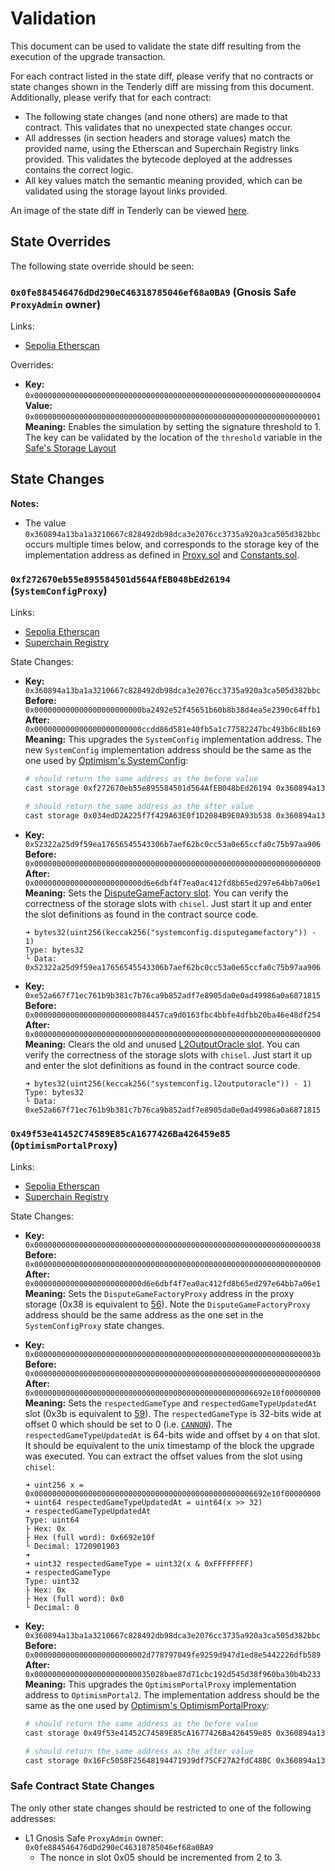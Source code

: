 # Validation

This document can be used to validate the state diff resulting from the execution of the upgrade transaction.

For each contract listed in the state diff, please verify that no contracts or state changes shown in the Tenderly diff are missing from this document. Additionally, please verify that for each contract:

- The following state changes (and none others) are made to that contract. This validates that no unexpected state changes occur.
- All addresses (in section headers and storage values) match the provided name, using the Etherscan and Superchain Registry links provided. This validates the bytecode deployed at the addresses contains the correct logic.
- All key values match the semantic meaning provided, which can be validated using the storage layout links provided.

An image of the state diff in Tenderly can be viewed [here](./images/state_diff.png).

## State Overrides

The following state override should be seen:

### `0x0fe884546476dDd290eC46318785046ef68a0BA9` (Gnosis Safe `ProxyAdmin` owner)

Links:
- [Sepolia Etherscan](https://sepolia.etherscan.io/address/0x0fe884546476ddd290ec46318785046ef68a0ba9)

Overrides:
- **Key:**   `0x0000000000000000000000000000000000000000000000000000000000000004` <br/>
  **Value:** `0x0000000000000000000000000000000000000000000000000000000000000001` <br/>
  **Meaning:** Enables the simulation by setting the signature threshold to 1. The key can be validated by the location of the `threshold` variable in 
  the [Safe's Storage Layout](https://github.com/safe-global/safe-smart-account/blob/v1.3.0/contracts/examples/libraries/GnosisSafeStorage.sol#L14)

## State Changes

**Notes:**
- The value `0x360894a13ba1a3210667c828492db98dca3e2076cc3735a920a3ca505d382bbc` occurs
  multiple times below, and corresponds to the storage key of the implementation address as defined
  in
  [Proxy.sol](https://github.com/ethereum-optimism/optimism/blob/op-contracts/v1.4.0-rc.4/packages/contracts-bedrock/src/universal/Proxy.sol#L104)
  and
  [Constants.sol](https://github.com/ethereum-optimism/optimism/blob/op-contracts/v1.4.0-rc.4/packages/contracts-bedrock/src/libraries/Constants.sol#L26-L27).

### `0xf272670eb55e895584501d564AfEB048bEd26194` (`SystemConfigProxy`)

Links:
- [Sepolia Etherscan](https://sepolia.etherscan.io/address/0xf272670eb55e895584501d564afeb048bed26194)
- [Superchain Registry](https://github.com/ethereum-optimism/superchain-registry/blob/a06cb07264c985c041c0c01af57463ea88da264c/superchain/configs/sepolia/base.yaml#L12)

State Changes:
- **Key:**    `0x360894a13ba1a3210667c828492db98dca3e2076cc3735a920a3ca505d382bbc` <br/>
  **Before:** `0x000000000000000000000000ba2492e52f45651b60b8b38d4ea5e2390c64ffb1` <br/>
  **After:**  `0x000000000000000000000000ccdd86d581e40fb5a1c77582247bc493b6c8b169` <br/>
  **Meaning:** This upgrades the `SystemConfig` implementation address. The new `SystemConfig` implementation address should be the same as the one used by [Optimism's SystemConfig](https://sepolia.etherscan.io/address/0x034edD2A225f7f429A63E0f1D2084B9E0A93b538):
  ```bash
  # should return the same address as the before value
  cast storage 0xf272670eb55e895584501d564AfEB048bEd26194 0x360894a13ba1a3210667c828492db98dca3e2076cc3735a920a3ca505d382bbc --rpc-url <rpc_url>

  # should return the same address as the after value
  cast storage 0x034edD2A225f7f429A63E0f1D2084B9E0A93b538 0x360894a13ba1a3210667c828492db98dca3e2076cc3735a920a3ca505d382bbc --rpc-url <rpc_url>
  ```

- **Key:**    `0x52322a25d9f59ea17656545543306b7aef62bc0cc53a0e65ccfa0c75b97aa906` <br/>
  **Before:** `0x0000000000000000000000000000000000000000000000000000000000000000` <br/>
  **After:**  `0x000000000000000000000000d6e6dbf4f7ea0ac412fd8b65ed297e64bb7a06e1` <br/>
  **Meaning:** Sets the [DisputeGameFactory slot](https://github.com/ethereum-optimism/optimism/blob/op-contracts/v1.4.0-rc.4/packages/contracts-bedrock/src/L1/SystemConfig.sol#L76). You can verify the correctness of the storage slots with `chisel`. Just start it up and enter the slot definitions as found in the contract source code.
  ```
  ➜ bytes32(uint256(keccak256("systemconfig.disputegamefactory")) - 1)
  Type: bytes32
  └ Data: 0x52322a25d9f59ea17656545543306b7aef62bc0cc53a0e65ccfa0c75b97aa906
  ```

- **Key:**    `0xe52a667f71ec761b9b381c7b76ca9b852adf7e8905da0e0ad49986a0a6871815` <br/>
  **Before:** `0x00000000000000000000000084457ca9d0163fbc4bbfe4dfbb20ba46e48df254` <br/>
  **After:**  `0x0000000000000000000000000000000000000000000000000000000000000000` <br/>
  **Meaning:** Clears the old and unused [L2OutputOracle slot](https://github.com/ethereum-optimism/optimism/blob/op-contracts/v1.3.0/packages/contracts-bedrock/src/L1/SystemConfig.sol#L63). You can verify the correctness of the storage slots with `chisel`. Just start it up and enter the slot definitions as found in the contract source code.
  ```
  ➜ bytes32(uint256(keccak256("systemconfig.l2outputoracle")) - 1)
  Type: bytes32
  └ Data: 0xe52a667f71ec761b9b381c7b76ca9b852adf7e8905da0e0ad49986a0a6871815
  ```

### `0x49f53e41452C74589E85cA1677426Ba426459e85` (`OptimismPortalProxy`)

Links:
- [Sepolia Etherscan](https://sepolia.etherscan.io/address/0x49f53e41452c74589e85ca1677426ba426459e85)
- [Superchain Registry](https://github.com/ethereum-optimism/superchain-registry/blob/a06cb07264c985c041c0c01af57463ea88da264c/superchain/extra/addresses/sepolia/base.json#L8)

State Changes:
- **Key:**    `0x0000000000000000000000000000000000000000000000000000000000000038` <br/>
  **Before:** `0x0000000000000000000000000000000000000000000000000000000000000000` <br/>
  **After:**  `0x000000000000000000000000d6e6dbf4f7ea0ac412fd8b65ed297e64bb7a06e1` <br/>
  **Meaning:**  Sets the `DisputeGameFactoryProxy` address in the proxy storage (0x38 is equivalent to [56](https://github.com/ethereum-optimism/optimism/blob/op-contracts/v1.4.0-rc.4/packages/contracts-bedrock/snapshots/storageLayout/OptimismPortal2.json#L79-L85)). Note the `DisputeGameFactoryProxy` address should be the same address as the one set in the `SystemConfigProxy` state changes.

- **Key:**    `0x000000000000000000000000000000000000000000000000000000000000003b` <br/>
  **Before:** `0x0000000000000000000000000000000000000000000000000000000000000000` <br/>
  **After:**  `0x0000000000000000000000000000000000000000000000006692e10f00000000` <br/>
  **Meaning:** Sets the `respectedGameType` and `respectedGameTypeUpdatedAt` slot (0x3b is equivalent to [59](https://github.com/ethereum-optimism/optimism/blob/op-contracts/v1.4.0/packages/contracts-bedrock/snapshots/storageLayout/OptimismPortal2.json#L100-L106)).
  The `respectedGameType` is 32-bits wide at offset 0 which should be set to 0 (i.e. [`CANNON`](https://github.com/ethereum-optimism/optimism/blob/op-contracts/v1.4.0-rc.4/packages/contracts-bedrock/src/dispute/lib/Types.sol#L28)).
  The `respectedGameTypeUpdatedAt` is 64-bits wide and offset by `4` on that slot. It should be equivalent to the unix timestamp of the block the upgrade was executed.
  You can extract the offset values from the slot using `chisel`:
  ```
  ➜ uint256 x = 0x0000000000000000000000000000000000000000000000006692e10f00000000
  ➜ uint64 respectedGameTypeUpdatedAt = uint64(x >> 32)
  ➜ respectedGameTypeUpdatedAt
  Type: uint64
  ├ Hex: 0x
  ├ Hex (full word): 0x6692e10f
  └ Decimal: 1720901903
  ➜ 
  ➜ uint32 respectedGameType = uint32(x & 0xFFFFFFFF)
  ➜ respectedGameType
  Type: uint32
  ├ Hex: 0x
  ├ Hex (full word): 0x0
  └ Decimal: 0
  ```

- **Key:**    `0x360894a13ba1a3210667c828492db98dca3e2076cc3735a920a3ca505d382bbc` <br/>
  **Before:** `0x0000000000000000000000002d778797049fe9259d947d1ed8e5442226dfb589` <br/>
  **After:**  `0x00000000000000000000000035028bae87d71cbc192d545d38f960ba30b4b233` <br/>
  **Meaning:** This upgrades the `OptimismPortalProxy` implementation address to `OptimismPortal2`. The implementation address should be the same as the one used by [Optimism's OptimismPortalProxy](https://sepolia.etherscan.io/address/0x16Fc5058F25648194471939df75CF27A2fdC48BC):
  ```bash
  # should return the same address as the before value
  cast storage 0x49f53e41452C74589E85cA1677426Ba426459e85 0x360894a13ba1a3210667c828492db98dca3e2076cc3735a920a3ca505d382bbc --rpc-url <rpc_url>

  # should return the same address as the after value
  cast storage 0x16Fc5058F25648194471939df75CF27A2fdC48BC 0x360894a13ba1a3210667c828492db98dca3e2076cc3735a920a3ca505d382bbc --rpc-url <rpc_url>
  ```

### Safe Contract State Changes

The only other state changes should be restricted to one of the following addresses:

- L1 Gnosis Safe `ProxyAdmin` owner: `0x0fe884546476dDd290eC46318785046ef68a0BA9`
  - The nonce in slot 0x05 should be incremented from 2 to 3.
